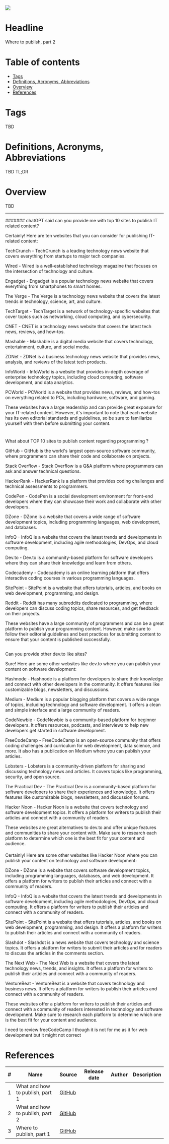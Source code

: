 <img src="https://img.shields.io/badge/Maintained%3F-yes-green.svg"/>

# Headline
Where to publish, part 2

# Table of contents
- [Tags](./PublishWhere2_en.md#tags)
- [Definitions, Acronyms, Abbreviations](./PublishWhere2_en.md#definitions-acronyms-abbreviations)
- [Overview](./PublishWhere2_en.md#overview)
- [References](./PublishWhere2_en.md#references)

# Tags
TBD

# Definitions, Acronyms, Abbreviations
TBD
TL;DR

# Overview
TBD 

---

#######
chatGPT said 
can you provide me with top 10 sites to publish IT related content?

Certainly! Here are ten websites that you can consider for publishing IT-related content:

TechCrunch - TechCrunch is a leading technology news website that covers everything from startups to major tech companies.

Wired - Wired is a well-established technology magazine that focuses on the intersection of technology and culture.

Engadget - Engadget is a popular technology news website that covers everything from smartphones to smart homes.

The Verge - The Verge is a technology news website that covers the latest trends in technology, science, art, and culture.

TechTarget - TechTarget is a network of technology-specific websites that cover topics such as networking, cloud computing, and cybersecurity.

CNET - CNET is a technology news website that covers the latest tech news, reviews, and how-tos.

Mashable - Mashable is a digital media website that covers technology, entertainment, culture, and social media.

ZDNet - ZDNet is a business technology news website that provides news, analysis, and reviews of the latest tech products.

InfoWorld - InfoWorld is a website that provides in-depth coverage of enterprise technology topics, including cloud computing, software development, and data analytics.

PCWorld - PCWorld is a website that provides news, reviews, and how-tos on everything related to PCs, including hardware, software, and gaming.

These websites have a large readership and can provide great exposure for your IT-related content. However, it's important to note that each website has its own editorial standards and guidelines, so be sure to familiarize yourself with them before submitting your content.

#

What about TOP 10 sites to publish content regarding programming ?

GitHub - GitHub is the world's largest open-source software community, where programmers can share their code and collaborate on projects.

Stack Overflow - Stack Overflow is a Q&A platform where programmers can ask and answer technical questions.

HackerRank - HackerRank is a platform that provides coding challenges and technical assessments to programmers.

CodePen - CodePen is a social development environment for front-end developers where they can showcase their work and collaborate with other developers.

DZone - DZone is a website that covers a wide range of software development topics, including programming languages, web development, and databases.

InfoQ - InfoQ is a website that covers the latest trends and developments in software development, including agile methodologies, DevOps, and cloud computing.

Dev.to - Dev.to is a community-based platform for software developers where they can share their knowledge and learn from others.

Codecademy - Codecademy is an online learning platform that offers interactive coding courses in various programming languages.

SitePoint - SitePoint is a website that offers tutorials, articles, and books on web development, programming, and design.

Reddit - Reddit has many subreddits dedicated to programming, where developers can discuss coding topics, share resources, and get feedback on their projects.

These websites have a large community of programmers and can be a great platform to publish your programming content. However, make sure to follow their editorial guidelines and best practices for submitting content to ensure that your content is published successfully.

##
Can you provide other dev.to like sites?

Sure! Here are some other websites like dev.to where you can publish your content on software development:

Hashnode - Hashnode is a platform for developers to share their knowledge and connect with other developers in the community. It offers features like customizable blogs, newsletters, and discussions.

Medium - Medium is a popular blogging platform that covers a wide range of topics, including technology and software development. It offers a clean and simple interface and a large community of readers.

CodeNewbie - CodeNewbie is a community-based platform for beginner developers. It offers resources, podcasts, and interviews to help new developers get started in software development.

FreeCodeCamp - FreeCodeCamp is an open-source community that offers coding challenges and curriculum for web development, data science, and more. It also has a publication on Medium where you can publish your articles.

Lobsters - Lobsters is a community-driven platform for sharing and discussing technology news and articles. It covers topics like programming, security, and open source.

The Practical Dev - The Practical Dev is a community-based platform for software developers to share their experiences and knowledge. It offers features like customizable blogs, newsletters, and discussion forums.

Hacker Noon - Hacker Noon is a website that covers technology and software development topics. It offers a platform for writers to publish their articles and connect with a community of readers.

These websites are great alternatives to dev.to and offer unique features and communities to share your content with. Make sure to research each platform to determine which one is the best fit for your content and audience.


####
Certainly! Here are some other websites like Hacker Noon where you can publish your content on technology and software development:

DZone - DZone is a website that covers software development topics, including programming languages, databases, and web development. It offers a platform for writers to publish their articles and connect with a community of readers.

InfoQ - InfoQ is a website that covers the latest trends and developments in software development, including agile methodologies, DevOps, and cloud computing. It offers a platform for writers to publish their articles and connect with a community of readers.

SitePoint - SitePoint is a website that offers tutorials, articles, and books on web development, programming, and design. It offers a platform for writers to publish their articles and connect with a community of readers.

Slashdot - Slashdot is a news website that covers technology and science topics. It offers a platform for writers to submit their articles and for readers to discuss the articles in the comments section.

The Next Web - The Next Web is a website that covers the latest technology news, trends, and insights. It offers a platform for writers to publish their articles and connect with a community of readers.

VentureBeat - VentureBeat is a website that covers technology and business news. It offers a platform for writers to publish their articles and connect with a community of readers.

These websites offer a platform for writers to publish their articles and connect with a community of readers interested in technology and software development. Make sure to research each platform to determine which one is the best fit for your content and audience.

I need to review freeCodeCamp I though it is not for me as it for web development but it might not correct

# References
| # | Name                 | Source                | Release date           |  Author                 | Description   |
| - | ---------------------|---------------------- |----------------------- | ----------------------- |:-------------:|
| 1 | What and how to publish, part 1 |[GitHub](./PublishWhat1_en.md) | | | |
| 2 | What and how to publish, part 2 |[GitHub](./PublishWhat2_en.md) | | | |
| 3 | Where to publish, part 1 |[GitHub](./PublishWhere1_en.md) | | | |